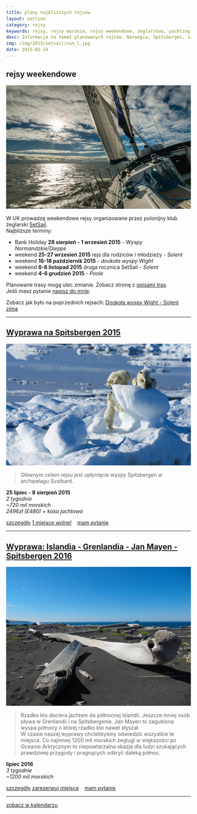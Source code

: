 ```yaml
---
title: plany najbliższych rejsów
layout: section
category: rejsy
keywords: rejsy, rejsy morskie, rejsy weekendowe, żeglarstwo, yachting, jachting, Norwegia, Spitsbergen, Jan Mayen
desc: Informacje na temat planowanych rejsów. Norwegia, Spitsbergen, Jan Mayen. Rejsy weekendowe w UK. 
img: /img/2013/setsail/sun_l.jpg
date: 2015-02-24
---
```


rejsy weekendowe
-----------------

[![Solent](/img/2013/setsail/sun_l.jpg)](/solent-trasy/) 

W UK prowadzę weekendowe rejsy organizowane przez polonijny klub żeglarski [SetSail](http://setsail.org.uk).  
Najbliższe terminy:  

* Bank Holiday **28 sierpień - 1 wrzesień 2015** - *Wyspy Normandzkie/Dieppe*
* weekend **25-27 wrzesień 2015** rejs dla rodziców i młodzieży - *Solent*
* weekend **16-18 październik 2015** - *dookoła wyspy Wight*
* weekend **6-8 listopad 2015** druga rocznica SetSail - *Solent*
* weekend **4-6 grudzień 2015** - *Poole*

Planowane trasy mogą ulec zmianie. Zobacz stronę z [opisami tras](/solent-trasy).  
Jeśli masz pytanie [napisz do mnie](/rejsy/rezerwacja).  

Zobacz jak było na poprzednich rejsach: [Dookoła wyspy Wight - Solent zimą](/dookola-wight-solent-zima/)

----------------------------------------------------

[Wyprawa na Spitsbergen 2015](/wyprawa-polonijna-na-spitsbergen-2015)
------------------------------------------------------------------------------

[![Spitsbergen](/img/2014/norwegia/spitsbergen_mis.jpg)](/wyprawa-polonijna-na-spitsbergen-2015/) 

> Głównym celem rejsu jest opłynięcie wyspy Spitsbergen w archipelagu Svalbard.  

**25 lipiec - 8 sierpień 2015**   
*2 tygodnie*  
*~720 mil morskich*  
*2496zł (£480) + kasa jachtowa*  

<p>
<a role="button" href="/wyprawa-polonijna-na-spitsbergen-2015/" type="button" class="btn btn-xs btn-primary">szczegóły</a>
<a role="button" href="/rejsy/rezerwacja.html" type="button" class="btn btn-xs btn-danger pull-right">1 miejsce wolne!</a>
<span class="pull-right" >&nbsp;&nbsp;</span>
<a role="button" href="/rejsy/pytanie.html" type="button" class="btn btn-xs btn-success pull-right">mam pytanie</a>         
<br>
</p>


----------------------------------------------------


[Wyprawa: Islandia - Grenlandia - Jan Mayen - Spitsbergen 2016](/jan-mayen-2016)
------------------------------------------------------------------------------

[![Jan Mayen](/img/2014/jan_mayen/jan_mayen_wieloryby.jpg)](/jan-mayen-2016)

> Rzadko kto dociera jachtem do północnej Islandii. Jeszcze mniej osób pływa w Grenlandii i na Spitsbergenie. 
> Jan Mayen to zagubiona wyspa północy o której rzadko kto nawet słyszał.  
> W czasie naszej wyprawy chcielibyśmy odwiedzić wszystkie te miejsca. Co najmniej 1200 mil morskich żeglugi w większości po Oceanie Arktycznym 
> to niepowtarzalna okazja dla ludzi szukających prawdziwej przygody i pragnących odkryć daleką północ. 

**lipiec 2016**   
*3 tygodnie*  
*~1200 mil morskich*  

<p>
<a role="button" href="/jan-mayen-2016" type="button" class="btn btn-xs btn-primary">szczegóły</a>
<a role="button" href="/rejsy/rezerwacja.html" type="button" class="btn btn-xs btn-danger pull-right">zarezerwuj miejsce</a>
<span class="pull-right" >&nbsp;&nbsp;</span>
<a role="button" href="/rejsy/pytanie.html" type="button" class="btn btn-xs btn-success pull-right">mam pytanie</a>         
<br>
</p>

----------------------------------------------------

[zobacz w kalendarzu](/arek/kalendarz.html)




